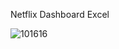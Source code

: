 Netflix Dashboard Excel

![101616](https://github.com/user-attachments/assets/925aaeab-6844-4ca5-8854-e691e28e272f)
